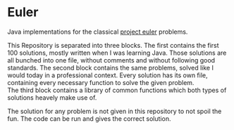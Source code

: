 # Euler
Java implementations for the classical [project euler][euler] problems.

This Repository is separated into three blocks. The first contains the first 100 solutions, mostly written when I was learning Java. Those solutions are all bunched into one file, without comments and without following good standards.
The second block contains the same problems, solved like I would today in a professional context. Every solution has its own file, containing every necessary function to solve the given problem.\
The third block contains a library of common functions which both types of solutions heavely make use of.

The solution for any problem is not given in this repository to not spoil the fun. The code can be run and gives the correct solution.

[euler]: https://projecteuler.net/
[repository]: https://github.com/benOesing